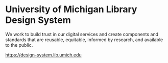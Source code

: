# University of Michigan Library Design System

We work to build trust in our digital services and create components and standards that are reusable, equitable, informed by research, and available to the public.

https://design-system.lib.umich.edu
